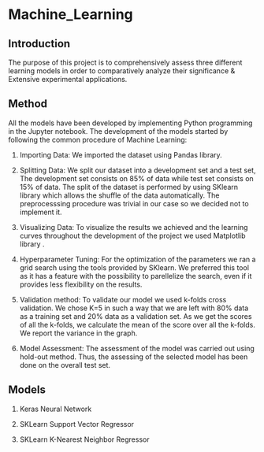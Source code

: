 # Machine_Learning

## Introduction
The purpose of this project is to comprehensively assess three different learning models in order to comparatively analyze their significance & Extensive experimental applications. 

## Method
All the models have been developed by implementing Python programming in the
Jupyter notebook. The development of the models started  by following the common
procedure of Machine Learning:

1) Importing Data: We imported the dataset using Pandas library.


2) Splitting Data: We split our dataset into a development set and a test set, The
development set consists on 85% of data while test set consists on 15% of
data. The split of the dataset is performed by using SKlearn library which
allows the shuffle of the data automatically. The preprocesssing procedure was
trivial in our case so we decided not to implement it.

3) Visualizing Data: To visualize the results we achieved and the learning curves
throughout the development of the project we used Matplotlib library .

4) Hyperparameter Tuning: For the optimization of the parameters we ran a grid
search using the tools provided by SKlearn. We preferred this tool as it has
a feature with the possibility to parellelize the search, even if it provides less
flexibility on the results.

5) Validation method: To validate our model we used k-folds cross validation. We
chose K=5 in such a way that we are left with 80% data as a training set and
20% data as a validation set. As we get the scores of all the k-folds, we
calculate the mean of the score over all the k-folds. We report the variance in
the graph.

6) Model Assessment: The assessment of the model was carried out using
hold-out method. Thus, the assessing of the selected model has been done on
the overall test set.

## Models
1) Keras Neural Network

2) SKLearn Support Vector Regressor

3) SKLearn K-Nearest Neighbor Regressor

